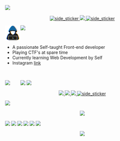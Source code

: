 <a href="https://github.com/RECTY45">
 <img src="https://user-images.githubusercontent.com/73097560/115834477-dbab4500-a447-11eb-908a-139a6edaec5c.gif"/>
<p align="center">
<img width=200px height=200px alt="side_sticker" src="https://media.giphy.com/media/TEnXkcsHrP4YedChhA/giphy.gif" />
<img src="https://readme-typing-svg.demolab.com?font=Press+Start+2P&size=30&pause=1000&vCenter=true&width=435&lines= *RECTY (フェリー)*">	
<img width=200px height=200px alt="side_sticker" src="https://media.giphy.com/media/TEnXkcsHrP4YedChhA/giphy.gif" />
</a>
</p>
<p align="center">
<img align="left" src = "https://github.com/0xAbdulKhalid/0xAbdulKhalid/raw/main/assets/mdImages/about_me.gif" width = 50px>
<img align="left" src="https://readme-typing-svg.demolab.com?font=Tilt+Prism&size=30&pause=1000000&color=38C2FF&vCenter=true&multiline=true&repeat=false&width=435&lines=ABOUT ME :"/>
 <br>
 <p>
 <br>

- A passionate Self-taught Front-end developer
- Playing CTF's at spare time
- Currently learning Web Development by Self
- Instagram [link](https://www.instagram.com/recty.exploit)

<br><br>
 <img src="https://user-images.githubusercontent.com/73097560/115834477-dbab4500-a447-11eb-908a-139a6edaec5c.gif"/>
 <img align="left" src = "https://github.com/7oSkaaa/7oSkaaa/blob/main/Images/Statistics.gif?raw=true" width = 50px><img src="https://readme-typing-svg.demolab.com?font=Tilt+Prism&size=30&pause=1000000&color=38C2FF&vCenter=true&multiline=true&repeat=false&width=435&lines=Github+Status+%3A"/>

<p align="center">
 <a href="https://github.com/RECTY45">
  <img height="180em" src="https://github-readme-stats.vercel.app/api?username=RECTY45&theme=algolia&hide_border=true&include_all_commits=false&count_private=false"/>

  <img height ="180em" src="https://github-readme-streak-stats.herokuapp.com/?user=RECTY45&theme=algolia&hide_border=true"/>
    <img height="180em" widht="200" src="https://github-readme-stats.vercel.app/api/top-langs/?username=RECTY45&theme=algolia&hide_border=true&include_all_commits=true&count_private=true&layout=compact"/>  
  
  <img  width=200px height=200px alt="side_sticker" src="https://media.giphy.com/media/TEnXkcsHrP4YedChhA/giphy.gif" />

</a>
 </p>
 <a href="https://github.com/RECTY45">
<img src="https://readme-typing-svg.demolab.com?font=Tilt+Prism&size=30&pause=10000&multiline=true&width=435&lines=🏆 Github Profile Trophy :">
<p align="center">
 <img src="https://github-profile-trophy.vercel.app/?username=RECTY45&theme=radical&no-frame=false&no-bg=true&margin-w=5"/>
</p>
</a>

<img src="https://readme-typing-svg.demolab.com?font=Tilt+Prism&pause=10000&multiline=true&width=435&lines=%F0%9F%8C%90+Socials+%3A"> 
<a href="https://facebook.com/ꧾꧾ"><img src="https://img.shields.io/badge/Facebook-%231877F2.svg?logo=Facebook&logoColor=white"></a> 
<a href="https://instagram.com/recty.exploit"> <img src="https://img.shields.io/badge/Instagram-%23E4405F.svg?logo=Instagram&logoColor=white"></a>
<a href="https://twitter.com/rectyexploit"><img src="https://img.shields.io/badge/Twitter-%231DA1F2.svg?logo=Twitter&logoColor=white"></a>
<img src="https://user-images.githubusercontent.com/73097560/115834477-dbab4500-a447-11eb-908a-139a6edaec5c.gif"/>
<a href="https://github.com/RECTY45">
<img src="https://readme-typing-svg.demolab.com?font=Tilt+Prism&size=30&pause=10000&multiline=true&width=435&lines=Random Dev Quote :">
<p align="center">
<img src="https://quotes-github-readme.vercel.app/api?type=horizontal&theme=radical"/>
</p>
</a>

<!-- Proudly created with GPRM ( https://gprm.itsvg.in ) -->

